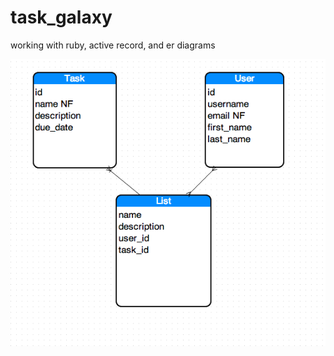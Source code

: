 task_galaxy
===========

working with ruby, active record, and er diagrams

![ScreenShot](ER_diagram.png)
